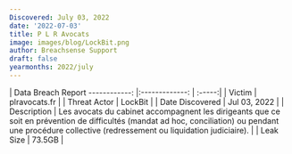 ```yaml
---
Discovered: July 03, 2022
date: '2022-07-03'
title: P L R Avocats
image: images/blog/LockBit.png
author: Breachsense Support
draft: false
yearmonths: 2022/july
---
```



| Data Breach Report
------------:     |:-------------:    | :-----:|
| Victim      | plravocats.fr      | 
| Threat Actor      | LockBit      | 
| Date Discovered      | Jul 03, 2022      | 
| Description      | Les avocats du cabinet accompagnent les dirigeants que ce soit en prévention de difficultés (mandat ad hoc, conciliation) ou pendant une procédure collective (redressement ou liquidation judiciaire).       | 
| Leak Size      | 73.5GB      | 

